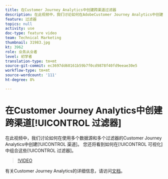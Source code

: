 ```yaml
---
title: 在Customer Journey Analytics中创建跨渠道过滤器
description: 在此视频中，我们讨论如何在AdobeCustomer Journey Analytics中创建利用多个数据源和多个渠道的过滤器。 您还将了解如何在可视化中合并这些过滤器。
feature: 过滤器
topics: null
activity: use
doc-type: feature video
team: Technical Marketing
thumbnail: 31983.jpg
kt: 3962
role: 业务从业者
level: 初学者
translation-type: tm+mt
source-git-commit: ec3697dd60161b59b7f0cd9878f40fd9eeae30e5
workflow-type: tm+mt
source-wordcount: '111'
ht-degree: 8%

---
```



# 在Customer Journey Analytics中创建跨渠道[!UICONTROL 过滤器]

在此视频中，我们讨论如何在使用多个数据源和多个过滤器的Customer Journey Analytics中创建[!UICONTROL 渠道]。 您还将看到如何在[!UICONTROL 可视化]中组合这些[!UICONTROL 过滤器]。

>[!VIDEO](https://video.tv.adobe.com/v/31983/?quality=12)

有关Customer Journey Analytics的详细信息，请访问[文档](https://docs.adobe.com/content/help/zh-Hans/analytics-platform/using/cja-landing.html)。
